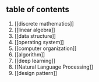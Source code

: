 ## table of contents
1. [[discrete mathematics]]
2. [[linear algebra]]
3. [[data structure]]
4. [[operating system]]
5. [[computer organization]]
6. [[algorithm]]
7. [[deep learning]]
8. [[Natural Language Processing]]
9. [[design pattern]]